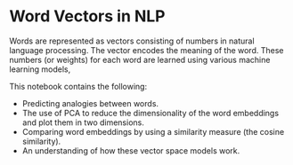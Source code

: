 # Word Vectors in NLP

Words are represented as vectors consisting of numbers in natural language processing. The vector encodes the meaning of the word. 
These numbers (or weights) for each word are learned using various machine learning models, 

This notebook contains the following:

- Predicting analogies between words.
- The use of PCA to reduce the dimensionality of the word embeddings and plot them in two dimensions.
- Comparing word embeddings by using a similarity measure (the cosine similarity).
- An understanding of how these vector space models work.
